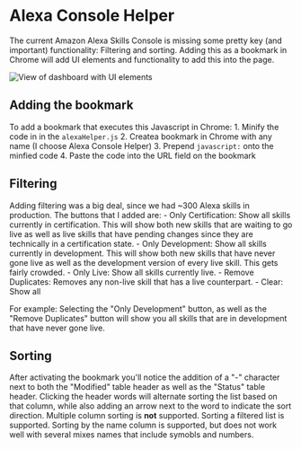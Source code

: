 # Alexa Console Helper
The current Amazon Alexa Skills Console is missing some pretty key (and important) functionality: Filtering and sorting. Adding this as a bookmark in Chrome will add UI elements and functionality to add this into the page.

![View of dashboard with UI elements](https://drive.google.com/file/d/1NMcjnn2JqHtZe3YP7SAvJMPfv7INGNKt/view?usp=sharing)
## Adding the bookmark
To add a bookmark that executes this Javascript in Chrome:
    1. Minify the code in in the `alexaHelper.js`
    2. Createa bookmark in Chrome with any name (I choose Alexa Console Helper)
    3. Prepend `javascript:` onto the minfied code
    4. Paste the code into the URL field on the bookmark

## Filtering
Adding filtering was a big deal, since we had ~300 Alexa skills in production. The buttons that I added are:
    - Only Certification: Show all skills currently in certification. This will show both new skills that are waiting to go live as well as live skills that have pending changes since they are technically in a certification state.
    - Only Development: Show all skills currently in development. This will show both new skills that have never gone live as well as the development version of every live skill. This gets fairly crowded.
    - Only Live: Show all skills currently live.
    - Remove Duplicates: Removes any non-live skill that has a live counterpart.
    - Clear: Show all

For example: Selecting the "Only Development" button, as well as the "Remove Duplicates" button will show you all skills that are in development that have never gone live.

## Sorting
After activating the bookmark you'll notice the addition of a "-" character next to both the "Modified" table header as well as the "Status" table header. Clicking the header words will alternate sorting the list based on that column, while also adding an arrow next to the word to indicate the sort direction.
Multiple column sorting is **not** supported.
Sorting a filtered list is supported.
Sorting by the name column is supported, but does not work well with several mixes names that include symobls and numbers.